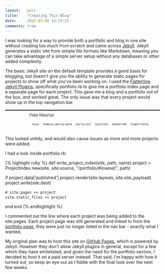 ```yaml
---
layout:   post
title:    "Creating This Blog"
date:     2015-03-08 14:29:25
comments: true
---
```

I was looking for a way to provide both a portfolio and blog in one site without creating too much from scratch and came across [Jekyll][jekyll]. Jekyll generates a static site from simple file formats like Markdown, meaning you can take advantage of a simple server setup without any databases or other added complexity.

The basic Jekyll site on the default template provides a good basis for blogging, but doesn't give you the ability to generate static pages for projects to show off what you've been working on. I used the [Flatterline Jekyll Plugins][jekyll-plugin], specifically portfolio.rb to give me a portfolio index page and a separate page for each project. This gave me a blog and a portfolio out of the box, and worked great. The only issue was that every project would show up in the top navigation bar.

![Navigation Bar Screenshot](/images/navbar.png)

This looked untidy, and would also cause issues as more and more projects were added.

I had a look inside portfolio.rb:

{% highlight ruby %}
def write_project_index(site, path, name)
  project = ProjectIndex.new(site, site.source, "/portfolio/#{name}", path)

  if project.data['published']
    project.render(site.layouts, site.site_payload)
    project.write(site.dest)

    # site.pages << project
    site.static_files << project
  end
end
{% endhighlight %}

I commented out the line where each project was being added to the site.pages. Each project page was still generated and linked to from the [portfolio page][portfolio], they were just no longer listed in the nav bar - exactly what I wanted.

My original plan was to host this site on [GitHub Pages][pages], which is powered by Jekyll. However they don't allow Jekyll plugins in general, except for a few which they have whitelisted, and given the need for the portfolio section, I decided to host it on a paid server instead. That said, I'm happy with how it turned out, so keep an eye out as I fiddle with the final look over the next few weeks.


[jekyll]:        http://jekyllrb.com
[jekyll-plugin]: https://github.com/flatterline/jekyll-plugins
[portfolio]:     /portfolio/index.html
[pages]:         https://pages.github.com/
